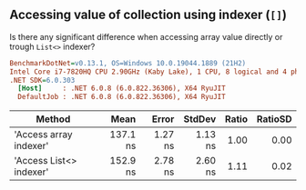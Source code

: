 ﻿## Accessing value of collection using indexer (`[]`)

Is there any significant difference when accessing array value directly or trough `List<>` indexer?

``` ini
BenchmarkDotNet=v0.13.1, OS=Windows 10.0.19044.1889 (21H2)
Intel Core i7-7820HQ CPU 2.90GHz (Kaby Lake), 1 CPU, 8 logical and 4 physical cores
.NET SDK=6.0.303
  [Host]     : .NET 6.0.8 (6.0.822.36306), X64 RyuJIT
  DefaultJob : .NET 6.0.8 (6.0.822.36306), X64 RyuJIT
```
|                  Method |     Mean |   Error |  StdDev | Ratio | RatioSD |
|------------------------ |---------:|--------:|--------:|------:|--------:|
|  &#39;Access array indexer&#39; | 137.1 ns | 1.27 ns | 1.13 ns |  1.00 |    0.00 |
| &#39;Access List&lt;&gt; indexer&#39; | 152.9 ns | 2.78 ns | 2.60 ns |  1.11 |    0.02 |
